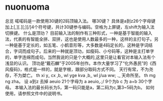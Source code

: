 # nuonuoma
总览 喏喏码是一款使用30键的2码顶输入法。 哪30键？ 具体是a到z26个字母键加上[,][.][;][/]4个符号键，共计30键参与编码。空格为上屏键，左shift为输入法切换键。 什么是顶功？ 目前输入法的制作有三种形式，一种是基于智能的输入法，代表的有智能全拼、双拼，这也是使用人数最多的一种，这样的主打句子。另一种是基于定长的，如五笔、小鹤音形等，大多数是4码定长的，这种是字词结合，字词而成句子。后来的一种就是顶功，如瘦码、小兮码等，这种是主打单字的，单字连绵而成句。当然我说的只是个大概的,这里只是让看官对本输入法有个浅显的认识。 顶功是“戴石麟”于2005年创作。本作大量学习了“化外愚民”的《西风瘦码》，格式是一样的，就是字根，跟部分取码方式不同。 天行有常，不为尧存，不为桀亡。 th xi y_ cx ,b_ wl yge kva ,b_ wl j/ua ww; ._ 天命所至。 th mg ng zha。 设 a到z 去掉 aeuio 21个字母为 a aeuio,.;/ 9个为b c 为 a+b 30个字母。 本输入法的最长码长为5，第一码只能是a，第二码为c,第3~5码为b。 如何使用，请参照文件中的说明书。
